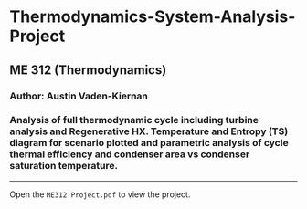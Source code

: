 # Thermodynamics-System-Analysis-Project
## ME 312 (Thermodynamics)
### Author: Austin Vaden-Kiernan
### Analysis of full thermodynamic cycle including turbine analysis and Regenerative HX. Temperature and Entropy (TS) diagram for scenario plotted and parametric analysis of cycle thermal efficiency and condenser area vs condenser saturation temperature. 
----
Open the `ME312 Project.pdf` to view the project.
